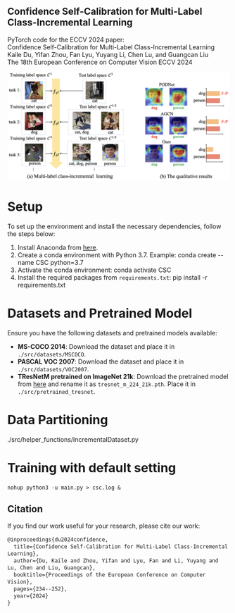 ## Confidence Self-Calibration for Multi-Label Class-Incremental Learning

PyTorch code for the ECCV 2024 paper:  
Confidence Self-Calibration for Multi-Label Class-Incremental Learning  
Kaile Du, Yifan Zhou, Fan Lyu, Yuyang Li, Chen Lu, and Guangcan Liu  
The 18th European Conference on Computer Vision ECCV 2024  

![示例图片](image.png)

# Setup

To set up the environment and install the necessary dependencies, follow the steps below:

1. Install Anaconda from [here](https://www.anaconda.com/distribution/).
2. Create a conda environment with Python 3.7. Example: conda create --name CSC python=3.7
3. Activate the conda environment: conda activate CSC
4. Install the required packages from `requirements.txt`: pip install -r requirements.txt



# Datasets and Pretrained Model

Ensure you have the following datasets and pretrained models available:

- **MS-COCO 2014**: Download the dataset and place it in `./src/datasets/MSCOCO`.
- **PASCAL VOC 2007**: Download the dataset and place it in `./src/datasets/VOC2007`.
- **TResNetM pretrained on ImageNet 21k**: Download the pretrained model from [here](https://miil-public-eu.oss-eu-central-1.aliyuncs.com/model-zoo/ASL/MS_COCO_TRresNet_M_224_81.8.pth) and rename it as `tresnet_m_224_21k.pth`. Place it in `./src/pretrained_tresnet`.
# Data Partitioning
./src/helper_functions/IncrementalDataset.py 
# Training with default setting
```
nohup python3 -u main.py > csc.log &
```

## Citation 
If you find our work useful for your research, please cite our work:  
```
@inproceedings{du2024confidence,
  title={Confidence Self-Calibration for Multi-Label Class-Incremental Learning},
  author={Du, Kaile and Zhou, Yifan and Lyu, Fan and Li, Yuyang and Lu, Chen and Liu, Guangcan},
  booktitle={Proceedings of the European Conference on Computer Vision},
  pages={234--252},
  year={2024}
}
```
